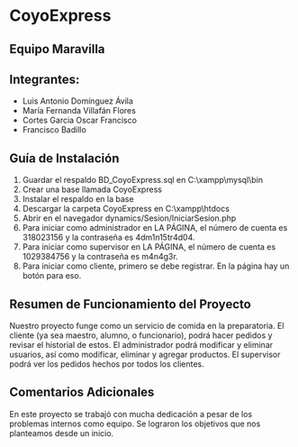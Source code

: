 # CoyoExpress
## Equipo Maravilla
## Integrantes:
* Luis Antonio Domínguez Ávila
* María Fernanda Villafán Flores
* Cortes Garcia Oscar Francisco
* Francisco Badillo
## Guía de Instalación
1. Guardar el respaldo BD_CoyoExpress.sql en C:\xampp\mysql\bin
2. Crear una base llamada CoyoExpress
3. Instalar el respaldo en la base
4. Descargar la carpeta CoyoExpress en C:\xampp\htdocs
5. Abrir en el navegador dynamics/Sesion/IniciarSesion.php
6. Para iniciar como administrador en LA PÁGINA, el número de cuenta es 318023156 y la contraseña es 4dm1n15tr4d04.
7. Para iniciar como supervisor en LA PÁGINA, el número de cuenta es 1029384756 y la contraseña es m4n4g3r.
8. Para iniciar como cliente, primero se debe registrar. En la página hay un botón para eso.
## Resumen de Funcionamiento del Proyecto
Nuestro proyecto funge como un servicio de comida en la preparatoria. El cliente (ya sea maestro, alumno, o funcionario), podrá hacer pedidos y revisar el historial de estos. El administrador podrá modificar y eliminar usuarios, así como modificar, eliminar y agregar productos. El supervisor podrá ver los pedidos hechos por todos los clientes.
## Comentarios Adicionales
En este proyecto se trabajó con mucha dedicación a pesar de los problemas internos como equipo. Se lograron los objetivos que nos planteamos desde un inicio. 
